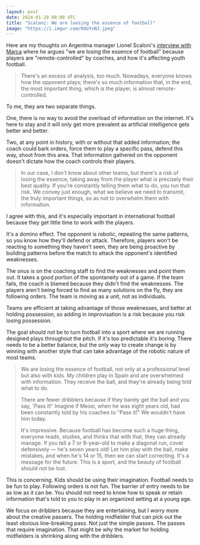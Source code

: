 ```yaml
---
layout: post
date: 2024-01-28 08:00 UTC
title: "Scaloni: We are loosing the essence of football"
image: "https://i.imgur.com/KOoYxNJ.jpeg"
---
```


Here are my thoughts on Argentina manager Lionel Scaloni's [interview with Marca](https://www.marca.com/futbol/futbol-internacional/2024/01/26/65b18c7d46163f33478b4580.html) where he argues "we are losing the essence of football" because players are "remote-controlled" by coaches, and how it's affecting youth football.

<!---more--->

> There's an excess of analysis, too much. Nowadays, everyone knows how the opponent plays; there's so much information that, in the end, the most important thing, which is the player, is almost remote-controlled.

To me, they are two separate things.

One, there is no way to avoid the overload of information on the internet. It's here to stay and it will only get more prevalent as artificial intelligence gets better and better.

Two, at any point in history, with or without that added information; the coach could bark orders, force them to play a specific pass, defend this way, shoot from this area. That information gathered on the opponent doesn't dictate how the coach controls their players.

> In our case, I don't know about other teams, but there's a risk of losing the essence, taking away from the player what is precisely their best quality. If you're constantly telling them what to do, you run that risk. We convey just enough, what we believe we need to transmit, the truly important things, so as not to overwhelm them with information.

I agree with this, and it's especially important in international football because they get little time to work with the players.

It's a domino effect. The opponent is robotic, repeating the same patterns, so you know how they'll defend or attack. Therefore, players won't be reacting to something they haven't seen, they are being proactive by building patterns before the match to attack the opponent's identified weaknesses.

The onus is on the coaching staff to find the weaknesses and point them out. It takes a good portion of the spontaneity out of a game. If the team fails, the coach is blamed because they didn't find the weaknesses. The players aren't being forced to find as many solutions on the fly, they are following orders. The team is moving as a unit, not as individuals. 

Teams are efficient at taking advantage of those weaknesses, and better at holding possession, so adding in improvisation is a risk because you risk losing possession.

The goal should not be to turn football into a sport where we are running designed plays throughout the pitch. If it's too predictable it's boring. There needs to be a better balance, but the only way to create change is by winning with another style that can take advantage of the robotic nature of most teams.

> We are losing the essence of football, not only at a professional level but also with kids. My children play in Spain and are overwhelmed with information. They receive the ball, and they're already being told what to do.
>  
> There are fewer dribblers because if they barely get the ball and you say, 'Pass it!' Imagine if Messi, when he was eight years old, had been constantly told by his coaches to "Pass it!" We wouldn't have him today.
>  
> It's impressive. Because football has become such a huge thing, everyone reads, studies, and thinks that with that, they can already manage. If you tell a 7 or 8-year-old to make a diagonal run, cover defensively — he's seven years old! Let him play with the ball, make mistakes, and when he's 14 or 15, then we can start correcting. It's a message for the future. This is a sport, and the beauty of football should not be lost.

This is concerning. Kids should be using their imagination. Football needs to be fun to play. Following orders is not fun. The barrier of entry needs to be as low as it can be. You should not need to know how to speak or retain information that's told to you to play in an organized setting at a young age.

We focus on dribblers because they are entertaining, but I worry more about the creative passers. The holding midfielder that can pick out the least obvious line-breaking pass. Not just the simple passes. The passes that require imagination. That might be why the market for holding midfielders is shrinking along with the dribblers. 